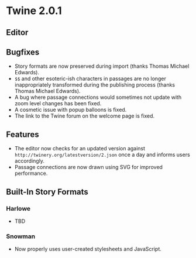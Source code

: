 # Twine 2.0.1

## Editor

## Bugfixes

- Story formats are now preserved during import (thanks Thomas Michael Edwards).
- `$$` and other esoteric-ish characters in passages are no longer inappropriately transformed during the publishing process (thanks Thomas Michael Edwards).
- A bug where passage connections would sometimes not update with zoom level changes has been fixed.
- A cosmetic issue with popup balloons is fixed.
- The link to the Twine forum on the welcome page is fixed.

## Features

- The editor now checks for an updated version against `http://twinery.org/latestversion/2.json` once a day and informs users accordingly.
- Passage connections are now drawn using SVG for improved performance.

## Built-In Story Formats

### Harlowe

- TBD

### Snowman

- Now properly uses user-created stylesheets and JavaScript.
